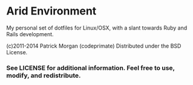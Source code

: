 # Arid Environment

My personal set of dotfiles for Linux/OSX, with a slant towards Ruby and Rails development.

(c)2011-2014 Patrick Morgan (codeprimate)
Distributed under the BSD License.

### See LICENSE for additional information.  Feel free to use, modify, and redistribute.
